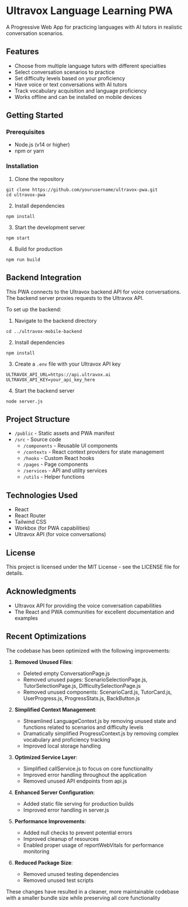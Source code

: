# Ultravox Language Learning PWA

A Progressive Web App for practicing languages with AI tutors in realistic conversation scenarios.

## Features

- Choose from multiple language tutors with different specialties
- Select conversation scenarios to practice
- Set difficulty levels based on your proficiency
- Have voice or text conversations with AI tutors
- Track vocabulary acquisition and language proficiency
- Works offline and can be installed on mobile devices

## Getting Started

### Prerequisites

- Node.js (v14 or higher)
- npm or yarn

### Installation

1. Clone the repository
```
git clone https://github.com/yourusername/ultravox-pwa.git
cd ultravox-pwa
```

2. Install dependencies
```
npm install
```

3. Start the development server
```
npm start
```

4. Build for production
```
npm run build
```

## Backend Integration

This PWA connects to the Ultravox backend API for voice conversations. The backend server proxies requests to the Ultravox API.

To set up the backend:

1. Navigate to the backend directory
```
cd ../ultravox-mobile-backend
```

2. Install dependencies
```
npm install
```

3. Create a `.env` file with your Ultravox API key
```
ULTRAVOX_API_URL=https://api.ultravox.ai
ULTRAVOX_API_KEY=your_api_key_here
```

4. Start the backend server
```
node server.js
```

## Project Structure

- `/public` - Static assets and PWA manifest
- `/src` - Source code
  - `/components` - Reusable UI components
  - `/contexts` - React context providers for state management
  - `/hooks` - Custom React hooks
  - `/pages` - Page components
  - `/services` - API and utility services
  - `/utils` - Helper functions

## Technologies Used

- React
- React Router
- Tailwind CSS
- Workbox (for PWA capabilities)
- Ultravox API (for voice conversations)

## License

This project is licensed under the MIT License - see the LICENSE file for details.

## Acknowledgments

- Ultravox API for providing the voice conversation capabilities
- The React and PWA communities for excellent documentation and examples

## Recent Optimizations

The codebase has been optimized with the following improvements:

1. **Removed Unused Files**:
   - Deleted empty ConversationPage.js
   - Removed unused pages: ScenarioSelectionPage.js, TutorSelectionPage.js, DifficultySelectionPage.js
   - Removed unused components: ScenarioCard.js, TutorCard.js, UserProgress.js, ProgressStats.js, BackButton.js

2. **Simplified Context Management**:
   - Streamlined LanguageContext.js by removing unused state and functions related to scenarios and difficulty levels
   - Dramatically simplified ProgressContext.js by removing complex vocabulary and proficiency tracking
   - Improved local storage handling

3. **Optimized Service Layer**:
   - Simplified callService.js to focus on core functionality
   - Improved error handling throughout the application
   - Removed unused API endpoints from api.js

4. **Enhanced Server Configuration**:
   - Added static file serving for production builds
   - Improved error handling in server.js

5. **Performance Improvements**:
   - Added null checks to prevent potential errors
   - Improved cleanup of resources
   - Enabled proper usage of reportWebVitals for performance monitoring

6. **Reduced Package Size**:
   - Removed unused testing dependencies
   - Removed unused test scripts

These changes have resulted in a cleaner, more maintainable codebase with a smaller bundle size while preserving all core functionality 